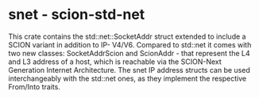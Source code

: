 # snet - scion-std-net

This crate contains the std::net::SocketAddr struct extended to include a SCION variant in addition to IP- V4/V6.
Compared to std::net it comes with two new classes: SocketAddrScion and ScionAddr - that represent the L4 and L3 address of a host,
which is reachable via the SCION-Next Generation Internet Architecture.
The snet IP address structs can be used interchangeably with the std::net ones, as they implement the respective From/Into traits.